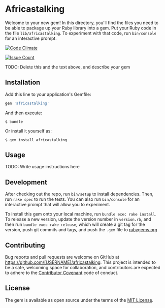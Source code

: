 # Africastalking

Welcome to your new gem! In this directory, you'll find the files you need to be able to package up your Ruby library into a gem. Put your Ruby code in the file `lib/africastalking`. To experiment with that code, run `bin/console` for an interactive prompt.

[![Code Climate](https://codeclimate.com/github/chalchuck/africastalking/badges/gpa.svg)](https://codeclimate.com/github/chalchuck/africastalking)

[![Issue Count](https://codeclimate.com/github/chalchuck/africastalking/badges/issue_count.svg)](https://codeclimate.com/github/chalchuck/africastalking)

TODO: Delete this and the text above, and describe your gem

## Installation

Add this line to your application's Gemfile:

```ruby
gem 'africastalking'
```

And then execute:

    $ bundle

Or install it yourself as:

    $ gem install africastalking

## Usage

TODO: Write usage instructions here

## Development

After checking out the repo, run `bin/setup` to install dependencies. Then, run `rake spec` to run the tests. You can also run `bin/console` for an interactive prompt that will allow you to experiment.

To install this gem onto your local machine, run `bundle exec rake install`. To release a new version, update the version number in `version.rb`, and then run `bundle exec rake release`, which will create a git tag for the version, push git commits and tags, and push the `.gem` file to [rubygems.org](https://rubygems.org).

## Contributing

Bug reports and pull requests are welcome on GitHub at https://github.com/[USERNAME]/africastalking. This project is intended to be a safe, welcoming space for collaboration, and contributors are expected to adhere to the [Contributor Covenant](http://contributor-covenant.org) code of conduct.


## License

The gem is available as open source under the terms of the [MIT License](http://opensource.org/licenses/MIT).
